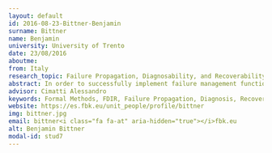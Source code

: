 ```yaml
---
layout: default 
id: 2016-08-23-Bittner-Benjamin
surname: Bittner
name: Benjamin
university: University of Trento
date: 23/08/2016
aboutme: 
from: Italy
research_topic: Failure Propagation, Diagnosability, and Recoverability Analysis for safety-critical systems
abstract: In order to successfully implement failure management functions in safety-critical systems, corresponding formal failure propagation analysis methods and adequate V&V methods for the designs are fundamental. We propose a framework based on formal methods for timed failure propagation analysis, diagnosability analysis, and recoverability analysis, to be applied to design models of the system at hand.
advisor: Cimatti Alessandro
keywords: Formal Methods, FDIR, Failure Propagation, Diagnosis, Recovery
website: https://es.fbk.eu/unit_people/profile/bittner
img: bittner.jpg
email: bittner<i class="fa fa-at" aria-hidden="true"></i>fbk.eu
alt: Benjamin Bittner
modal-id: stud7
---
```

